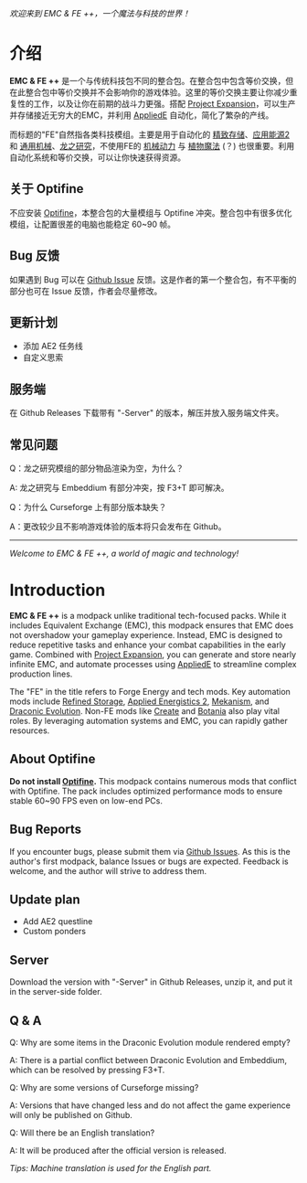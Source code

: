 *欢迎来到 EMC & FE ++，一个魔法与科技的世界！*

# 介绍

**EMC & FE ++** 是一个与传统科技包不同的整合包。在整合包中包含等价交换，但在此整合包中等价交换并不会影响你的游戏体验。这里的等价交换主要让你减少重复性的工作，以及让你在前期的战斗力更强。搭配 [Project Expansion](https://www.mcmod.cn/class/6375.html)，可以生产并存储接近无穷大的EMC，并利用 [AppliedE](https://www.mcmod.cn/class/15130.html) 自动化，简化了繁杂的产线。

而标题的"FE"自然指各类科技模组。主要是用于自动化的 [精致存储](https://www.mcmod.cn/class/691.html)、[应用能源2](https://www.mcmod.cn/class/260.html) 和 [通用机械](https://www.mcmod.cn/class/187.html)、[龙之研究](https://www.mcmod.cn/class/423.html)，不使用FE的 [机械动力](https://www.mcmod.cn/class/2021.html) 与 [植物魔法](https://www.mcmod.cn/class/332.html) (？) 也很重要。利用自动化系统和等价交换，可以让你快速获得资源。

## 关于 Optifine

不应安装 [Optifine](https://www.mcmod.cn/class/36.html)，本整合包的大量模组与 Optifine 冲突。整合包中有很多优化模组，让配置很差的电脑也能稳定 60~90 帧。

## Bug 反馈

如果遇到 Bug 可以在 [Github Issue](https://github.com/Boruto-code/EMC-and-FE-Plus2/issues) 反馈。这是作者的第一个整合包，有不平衡的部分也可在 Issue 反馈，作者会尽量修改。

## 更新计划

- 添加 AE2 任务线
- 自定义思索

## 服务端

在 Github Releases 下载带有 "-Server" 的版本，解压并放入服务端文件夹。

## 常见问题

Q：龙之研究模组的部分物品渲染为空，为什么？

A: 龙之研究与 Embeddium 有部分冲突，按 F3+T 即可解决。

Q：为什么 Curseforge 上有部分版本缺失？

A：更改较少且不影响游戏体验的版本将只会发布在 Github。

---

*Welcome to EMC & FE ++, a world of magic and technology!*

# Introduction

**EMC & FE ++** is a modpack unlike traditional tech-focused packs. While it includes Equivalent Exchange (EMC), this modpack ensures that EMC does not overshadow your gameplay experience. Instead, EMC is designed to reduce repetitive tasks and enhance your combat capabilities in the early game. Combined with [Project Expansion](https://www.curseforge.com/minecraft/mc-mods/project-expansion), you can generate and store nearly infinite EMC, and automate processes using [AppliedE](https://www.curseforge.com/minecraft/mc-mods/appliede) to streamline complex production lines.

The "FE" in the title refers to Forge Energy and tech mods. Key automation mods include [Refined Storage](https://www.curseforge.com/minecraft/mc-mods/refined-storage), [Applied Energistics 2](https://www.curseforge.com/minecraft/mc-mods/applied-energistics-2), [Mekanism](https://www.curseforge.com/minecraft/mc-mods/mekanism), and [Draconic Evolution](https://www.curseforge.com/minecraft/mc-mods/draconic-evolution). Non-FE mods like [Create](https://www.curseforge.com/minecraft/mc-mods/create) and [Botania](https://www.curseforge.com/minecraft/mc-mods/botania) also play vital roles. By leveraging automation systems and EMC, you can rapidly gather resources.

## About Optifine  

**Do not install [Optifine](https://www.optifine.net/home).** This modpack contains numerous mods that conflict with Optifine. The pack includes optimized performance mods to ensure stable 60~90 FPS even on low-end PCs.

## Bug Reports  

If you encounter bugs, please submit them via [Github Issues](https://github.com/Boruto-code/EMC-and-FE-Plus2/issues). As this is the author's first modpack, balance Issues or bugs are expected. Feedback is welcome, and the author will strive to address them.

## Update plan

- Add AE2 questline
- Custom ponders

## Server

Download the version with "-Server" in Github Releases, unzip it, and put it in the server-side folder.

## Q & A

Q: Why are some items in the Draconic Evolution module rendered empty?

A: There is a partial conflict between Draconic Evolution and Embeddium, which can be resolved by pressing F3+T.

Q: Why are some versions of Curseforge missing?

A: Versions that have changed less and do not affect the game experience will only be published on Github.

Q: Will there be an English translation?

A: It will be produced after the official version is released.

*Tips: Machine translation is used for the English part.*